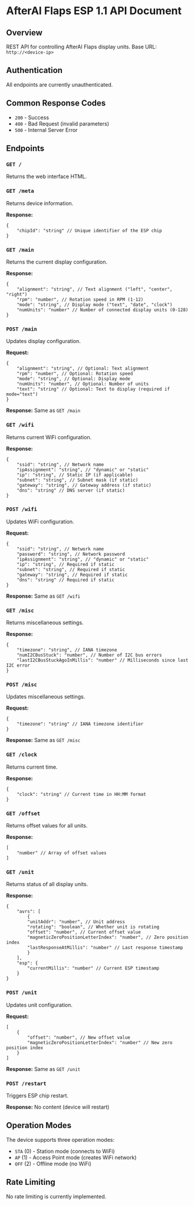 # AfterAI Flaps ESP 1.1 API Document

## Overview

REST API for controlling AfterAI Flaps display units. Base URL:
`http://<device-ip>`

## Authentication

All endpoints are currently unauthenticated.

## Common Response Codes

- `200` - Success
- `400` - Bad Request (invalid parameters)
- `500` - Internal Server Error

## Endpoints

### `GET /`

Returns the web interface HTML.

### `GET /meta`

Returns device information.

**Response:**

```
{
	"chipId": "string" // Unique identifier of the ESP chip
}
```

### `GET /main`

Returns the current display configuration.

**Response:**

```
{
	"alignment": "string", // Text alignment ("left", "center", "right")
	"rpm": "number", // Rotation speed in RPM (1-12)
	"mode": "string", // Display mode ("text", "date", "clock")
	"numUnits": "number" // Number of connected display units (0-128)
}
```

### `POST /main`

Updates display configuration.

**Request:**

```
{
	"alignment": "string", // Optional: Text alignment
	"rpm": "number", // Optional: Rotation speed
	"mode": "string", // Optional: Display mode
	"numUnits": "number", // Optional: Number of units
	"text": "string" // Optional: Text to display (required if mode="text")
}
```

**Response:** Same as `GET /main`

### `GET /wifi`

Returns current WiFi configuration.

**Response:**

```
{
	"ssid": "string", // Network name
	"ipAssignment": "string", // "dynamic" or "static"
	"ip": "string", // Static IP (if applicable)
	"subnet": "string", // Subnet mask (if static)
	"gateway": "string", // Gateway address (if static)
	"dns": "string" // DNS server (if static)
}
```

### `POST /wifi`

Updates WiFi configuration.

**Request:**

```
{
	"ssid": "string", // Network name
	"password": "string", // Network password
	"ipAssignment": "string", // "dynamic" or "static"
	"ip": "string", // Required if static
	"subnet": "string", // Required if static
	"gateway": "string", // Required if static
	"dns": "string" // Required if static
}
```

**Response:** Same as `GET /wifi`

### `GET /misc`

Returns miscellaneous settings.

**Response:**

```
{
	"timezone": "string", // IANA timezone
	"numI2CBusStuck": "number", // Number of I2C bus errors
	"lastI2CBusStuckAgoInMillis": "number" // Milliseconds since last I2C error
}
```

### `POST /misc`

Updates miscellaneous settings.

**Request:**

```
{
	"timezone": "string" // IANA timezone identifier
}
```

**Response:** Same as `GET /misc`

### `GET /clock`

Returns current time.

**Response:**

```
{
	"clock": "string" // Current time in HH:MM format
}
```

### `GET /offset`

Returns offset values for all units.

**Response:**

```
[
	"number" // Array of offset values
]
```

### `GET /unit`

Returns status of all display units.

**Response:**

```
{
	"avrs": [
		{
		"unitAddr": "number", // Unit address
		"rotating": "boolean", // Whether unit is rotating
		"offset": "number", // Current offset value
		"magneticZeroPositionLetterIndex": "number", // Zero position index
		"lastResponseAtMillis": "number" // Last response timestamp
		}
	],
	"esp": {
		"currentMillis": "number" // Current ESP timestamp
	}
}
```

### `POST /unit`

Updates unit configuration.

**Request:**

```
[
	{
		"offset": "number", // New offset value
		"magneticZeroPositionLetterIndex": "number" // New zero position index
	}
]
```

**Response:** Same as `GET /unit`

### `POST /restart`

Triggers ESP chip restart.

**Response:** No content (device will restart)

## Operation Modes

The device supports three operation modes:

- `STA` (0) - Station mode (connects to WiFi)
- `AP` (1) - Access Point mode (creates WiFi network)
- `OFF` (2) - Offline mode (no WiFi)

## Rate Limiting

No rate limiting is currently implemented.
